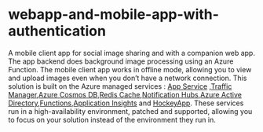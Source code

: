 # webapp-and-mobile-app-with-authentication
A mobile client app for social image sharing and with a companion web app. The app backend does background image processing using an Azure Function. The mobile client app works in offline mode, allowing you to view and upload images even when you don’t have a network connection.
This solution is built on the Azure managed services : <a href="https://azure.microsoft.com/en-us/services/app-service/" Target="_Blank">App Service</a> ,<a href="https://azure.microsoft.com/en-us/services/traffic-manager/">Traffic Manager</a>,<a href="https://azure.microsoft.com/en-us/services/cosmos-db/">Azure Cosmos DB</a>,<a href="https://azure.microsoft.com/en-us/services/cache/">Redis Cache</a>,<a href="https://azure.microsoft.com/en-us/services/notification-hubs/">Notification Hubs</a>,<a href="https://azure.microsoft.com/en-us/services/active-directory/">Azure Active Directory</a>,<a href="https://azure.microsoft.com/en-us/services/functions/S">Functions</a>,<a href="https://azure.microsoft.com/en-us/services/application-insights/">Application Insights</a> and <a href="https://azure.microsoft.com/en-us/services/hockeyapp/">HockeyApp</a>.
These services run in a high-availability environment, patched and supported, allowing you to focus on your solution instead of the environment they run in.
